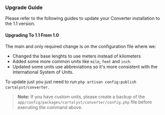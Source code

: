 ### Upgrade Guide

Please refer to the following guides to update your Converter installation to the 1.1 version.

#### Upgrading To 1.1 From 1.0

The main and only required change is on the configuration file where we:

- Changed the base lenghts to use meters instead of kilometers
- Added some more common units like `mile`, `feet` and `inch`.
- Updated some units use abbreviations so it's more consistent with the International System of Units.

To update just you just need to run `php artisan config:publish cartalyst/converter`.

> **Note:** If you have custom units, please create a backup of the `app/config/packages/cartalyst/converter/config.php` file before executing the command above.

